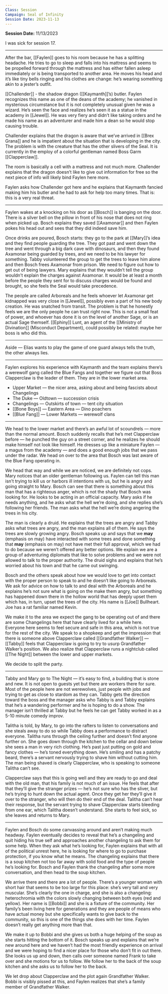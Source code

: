 ```yaml
---
Class: Session
Campaign: Seal of Infinity
Session Date: 2023-11-13
---
```

**Session Date:** 11/13/2023

I was sick for session 17.

---

After the bar, [[Faylen]] goes to his room because he has a splitting headache. He tries to go to sleep and falls into his mattress and seems to be propelled forward through the mattress and has either fallen asleep immediately or is being transported to another area. He moves his head and it’s like tiny bells ringing and his clothes are change: he’s wearing something akin to a jester’s outfit.

[[Challender]] - the shadow dragon ([[Kaymanth]]’s) butler. Faylen recognizes this name as one of the deans of the academy; he vanished in mysterious circumstance but it is not completely unusual given he was a wizard. He’s seen the face and realizes he’s seen it as a statue in the academy in [[Jewel]]. He was very fiery and didn’t like taking orders and he made his name as an adventurer and made him a dean so he would stop causing trouble.

Challender explains that the dragon is aware that we’ve arrived in [[Brex Grana]] and he is impatient about the situation that is developing in the city. The problem is with the creature that has the other slivers of the Seal. It is currently in the employ of a colorful gentleman named Boss Garm [[Clapperclaw]].

The room is basically a cell with a mattress and not much more. Challender explains that the dragon doesn’t like to give out information for free so the next piece of info will likely bind Faylen here more.

Faylen asks how Challender got here and he explains that Kaymanth fancied making him his butler and he had to ask for help too many times. That is: this is a very real threat.

---

Faylen wakes at a knocking on his door as [[Bosch]] is banging on the door. There is a silver bell on the pillow in front of his nose that does not ring when picked up. Bosch explains they saved [[Axamonar]] and then Faylen pokes his head out and sees that they did indeed save him.

Once drinks are poured, Bosch starts: they go to the park at [[Mary]]’s idea and they find people guarding the tree. They got past and went down the tree and went through a big dark cave with dinosaurs, and then they found Axamonar being guarded by trees, and we need to be his lawyer for something. Tabby volunteered the group to get the trees to leave him alone and then Bosch frees Axamonar from prison. We need to figure out how to get out of being lawyers. Mary explains that they wouldn’t tell the group wouldn’t explain the charges against Axamonar. It would be at least a month before the people they sent for to discuss charges would be found and brought, so she feels the Seal would take precedence.

The people are called Arboreals and he feels whoever let Axamonar get kidnapped was very close in [[Jewel]], possibly even a part of his new body creation. He was snatched from transit. The problem is that he honestly feels we are the only people he can trust right now. This is not a small feat of power, and whoever has done it is on the level of another Sage, or is an actual Sage themself. [[Ephiny]] Lunt, an agent of the [[Ministry of Divination]] (Misconduct Department), could possibly be related: maybe her boss is who did this.

---

Aside — Elias wants to play the game of one guard always tells the truth, the other always lies.

---

Faylen explores his experience with Kaymanth and the team explains there’s a werewolf gang called the Blue Fangs and together we figure out that Boss Clapperclaw is the leader of them. They are in the lower market area.

- Upper Market — the nicer area, asking about and being fascists about Changelings
- The Duke — Oldtown — succession crisis
- Changelings — Outskirts of town — tent city situation
- [[Bone Boys]] — Eastern Area — Dino poachers
- [[Blue Fang]] — Lower Markets — werewolf clans

---

We head to the lower market and there’s an awful lot of scoundrels — more than the normal amount. Bosch suddenly recalls that he’s met Clapperclaw before — he punched the guy on a street corner, and he realizes he should make himself not look like himself. He dresses up like a miniature Faylen — a magus from the academy — and does a good enough jobs that we pass under the radar. We head on over to the area that Bosch was last aware of the Blue Fang operating in.

We head that way and while we are noticed, we are definitely not cops. Mary notices that an older gentleman following us. Faylen can tell this man isn’t trying to kill us or harbors ill intentions with us, but he is angry and going straight to Mary. Bosch can see that there is something about this man that has a righteous anger, which is not the shady that Bosch was looking for. He looks to be acting in an official capacity. Mary asks if he needs anything, and he asks what the hell we’re doing, and she replies she’s following her friends. The man asks what the hell we’re doing angering the trees in his city.

The man is clearly a druid. He explains that the trees are angry and Tabby asks what trees are angry, and the man explains all of them. He says the trees are slowly growing angry. Bosch speaks up and says that we **may** (emphasis on may) have interacted with some trees and done something that **may** (emphasis on may) not have met their full approval, which we had to do because we weren’t offered any better options. We explain we are a group of adventuring diplomats that like to solve problems and we were not allowed to talk to the proper authority. The druid sighs and explains that he’s worried about his town and that he came out swinging.

Bosch and the others speak about how we would love to get into contact with the proper person to speak to and he doesn’t like going to Arboreals. We ask for advice on how to talk to and deal with the Arboreals and he explains he’s not sure what is going on the make them angry, but something has happened down there in the hollow world that has deeply upset them which has, in turn, upset the trees of the city. His name is [[Joe]] Bullheart. Joe has a rat familiar named Kevin.

We make it to the area we expect the gang to be operating out of and there are some Changelings here that have clearly lived for a while here. Everyone here seems to feel secure and safe in this area, which is not true for the rest of the city. We speak to a shopkeep and get the impression that there is someone above Clapperclaw called [[Grandfather Walker]] — [[Tabby]] feels that Clapperclaw is going to try to usurp Grandfather Walker’s position. We also realize that Clapperclaw runs a nightclub called [[The Night]] between the lower and upper markets.

We decide to split the party.

---

Tabby and Mary go to The Night — it’s easy to find, a building that is stone and new. It is not open to guests yet but there are workers there for sure. Most of the people here are not werewolves, just people with jobs and trying to get as close to stardom as they can. Tabby gets the direction toward the boss and the manager asks who Tabby is and Tabby explains that he’s a wandering performer and he is hoping to do a show. The manager isn’t thrilled at Tabby but he feels he can get Tabby worked in as a 5-10 minute comedy improv.

Talitha is told, by Mary, to go into the rafters to listen to conversations and she steals away to do so while Tabby does a performance to distract everyone. Talitha runs through the ceiling further and doesn’t find anyone further on. She goes down through the kitchen to the cellar and down below she sees a man in very rich clothing. He’s past just putting on gold and fancy clothes — he’s toned everything down. He’s smiling and has a patchy beard, there’s a servant nervously trying to shave him without cutting him. The man being shaved is clearly Clapperclaw, who is speaking to someone Talitha can’t see.

Clapperclaw says that this is going well and they are ready to go and deal with the old man, that his family is not much of an issue. He feels that after that they’ll give the stranger prizes — he’s not sure who has the sliver, but he’s trying to hunt down the actual agent. Once they get her they’ll give it over to the stranger, who will then do their end of the deal. Talitha can’t hear their response, but the servant trying to shave Clapperclaw starts bleeding from one ear, which Talitha doesn’t understand. She starts to feel sick, so she leaves and returns to Mary.

---

Faylen and Bosch do some canvassing around and aren’t making much headway. Faylen eventually decides to reveal that he’s a changeling and quit hiding his true self and approaches another changeling to ask them for some help. When they ask what he’s looking for, Faylen explains that with all of the political unrest here, he is looking for where to go to purchase protection, if you know what he means. The changeling explains that there is a soup kitchen not too far away with solid food and the type of people he’s looking for. Bosch and Faylen thank the changeling after some more conversation, and then head to the soup kitchen.

We arrive there and there are a lot of people. There’s a younger woman with short hair that seems to be too large for this place: she’s very tall and very muscular. She’s clearly the one in charge, and she is also a changeling: heterochromia with the colors slowly changing between both eyes (red and yellow). Her name is [[Bobbi]] and she is a fixture of the community. Her family’s been living here for generations and they are people of means who have actual money but she specifically wants to give back to the community, so this is one of the things she does with her time. Faylen doesn’t really get anything more than that.

We make it up to Bobbi and she gives us both a huge helping of the soup as she starts hitting the bottom of it. Bosch speaks up and explains that we’re new around here and we haven’t had the most friendly experience on arrival and we were hoping to find a nicer place for those who don’t fit in out there. She looks us up and down, then calls over someone named Frank to take over and she motions for us to follow. We follow her to the back of the soup kitchen and she asks us to follow her to the back.

We let drop about Clapperclaw and the plot again Grandfather Walker. Bobbi is visibly pissed at this, and Faylen realizes that she’s a family member of Grandfather Walker.